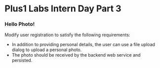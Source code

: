 # Plus1 Labs Intern Day Part 3

### Hello Photo!

Modify user registration to satisfy the following requirements:
* In addition to providing personal details, the user can use a file upload dialog to upload a personal photo.
* The photo should be received by the backend web service and persisted.



